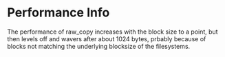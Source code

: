 # Performance Info

The performance of raw_copy increases with the block size to a point, but then levels off and wavers after about 1024 bytes, prbably because of blocks not matching the underlying blocksize of the filesystems.
